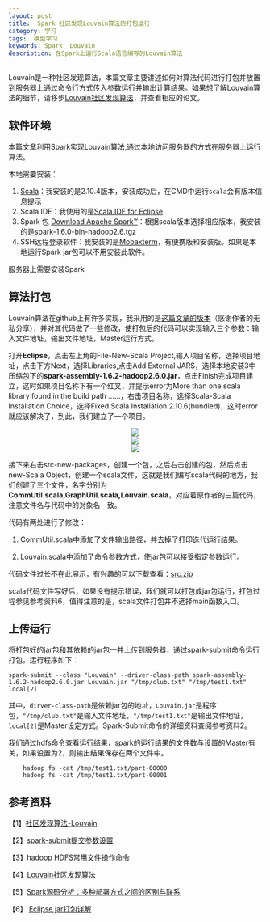 ```yaml
---
layout: post
title:  Spark 社区发现Louvain算法的打包运行
category: 学习
tags:  模型学习	        
keywords: Spark  Louvain
description: 在Spark上运行Scala语言编写的Louvain算法
---
```


Louvain是一种社区发现算法，本篇文章主要讲述如何对算法代码进行打包并放置到服务器上通过命令行方式传入参数运行并输出计算结果。如果想了解Louvain算法的细节，请移步[Louvain社区发现算法](http://www.ithao123.cn/content-6027541.html)，并查看相应的论文。

## 软件环境

本篇文章利用Spark实现Louvain算法,通过本地访问服务器的方式在服务器上运行算法。

本地需要安装：

1. [Scala](http://www.scala-lang.org/)：我安装的是2.10.4版本，安装成功后，在CMD中运行`scala`会有版本信息提示
2. Scala IDE：我使用的是[Scala IDE for Eclipse](http://scala-ide.org/)
3. Spark 包 [Download Apache Spark™](http://spark.apache.org/downloads.html)：根据scala版本选择相应版本，我安装的是spark-1.6.0-bin-hadoop2.6.tgz
4. SSH远程登录软件：我安装的是[Mobaxterm](http://mobaxterm.mobatek.net/download-home-edition.html)，有便携版和安装版。如果是本地运行Spark jar包可以不用安装此软件。

服务器上需要安装Spark
 
## 算法打包

Louvain算法在github上有许多实现，我采用的是[这篇文章的版本](http://www.jianshu.com/p/4ebe42dfa8ec)（感谢作者的无私分享），并对其代码做了一些修改，使打包后的代码可以实现输入三个参数：输入文件地址，输出文件地址，Master运行方式。

打开**Eclipse**，点击左上角的File-New-Scala Project,输入项目名称，选择项目地址，点击下方Next，选择Libraries,点击Add External JARS，选择本地安装3中压缩包下的**spark-assembly-1.6.2-hadoop2.6.0.jar**，点击Finish完成项目建立，这时如果项目名称下有一个红叉，并提示error为More than one scala library found in the build path ……，右击项目名称，选择Scala-Scala Installation Choice，选择Fixed Scala Installation:2.10.6(bundled)，这时error就应该解决了，到此，我们建立了一个项目。


<div align="center"><img src="http://7xo51k.com1.z0.glb.clouddn.com/louvain-Spark-jar%E5%8C%85%E9%80%89%E6%8B%A9jpg.jpg"  ></div>

<div align="center"><img src="http://7xo51k.com1.z0.glb.clouddn.com/louvain-sparkscala-vision.jpg"  ></div>

<div align="center"><img src="http://7xo51k.com1.z0.glb.clouddn.com/louvain-sparkscala-vision2.jpg"  ></div>

接下来右击src-new-packages，创建一个包，之后右击创建的包，然后点击new-Scala Object，创建一个scala文件，这就是我们编写scala代码的地方，我们创建了三个文件，名字分别为**CommUtil.scala,GraphUtil.scala,Louvain.scala**，对应着原作者的三篇代码，注意文件名与代码中的对象名一致。

代码有两处进行了修改：

1. CommUtil.scala中添加了文件输出路径，并去掉了打印迭代运行结果。

2. Louvain.scala中添加了命令参数方式，使jar包可以接受指定参数运行。

代码文件过长不在此展示，有兴趣的可以下载查看：[src.zip]({{site.url}}/assets/src.zip)

scala代码文件写好后，如果没有提示错误，我们就可以打包成jar包运行，打包过程参见参考资料6，值得注意的是，scala文件打包并不选择main函数入口。

## 上传运行

将打包好的jar包和其依赖的jar包一并上传到服务器，通过spark-submit命令运行打包，运行程序如下：

    spark-submit --class "Louvain" --driver-class-path spark-assembly-1.6.2-hadoop2.6.0.jar Louvain.jar "/tmp/club.txt" "/tmp/test1.txt" local[2]

其中，`dirver-class-path`是依赖jar包的地址，`Louvain.jar`是程序包，`"/tmp/club.txt"`是输入文件地址，`"/tmp/test1.txt"`是输出文件地址，`local[2]`是Master设定方式。Spark-Submit命令的详细资料查阅参考资料2。

我们通过hdfs命令查看运行结果，spark的运行结果的文件数与设置的Master有关，如果设置为2，则输出结果保存在两个文件中。

        hadoop fs -cat /tmp/test1.txt/part-00000
        hadoop fs -cat /tmp/test1.txt/part-00001

## 参考资料

【1】[社区发现算法-Louvain](http://www.jianshu.com/p/4ebe42dfa8ec)

【2】[spark-submit提交参数设置](http://www.cnblogs.com/gnool/p/5643595.html)

【3】[hadoop HDFS常用文件操作命令](https://segmentfault.com/a/1190000002672666)

【4】[Louvain社区发现算法](http://www.mamicode.com/info-detail-400396.html)

【5】[Spark源码分析：多种部署方式之间的区别与联系](http://www.tuicool.com/articles/jAZZZf/)

【6】 [Eclipse jar打包详解](http://jingyan.baidu.com/article/219f4bf7d0ef87de442d3820.html)